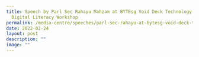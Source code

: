 ```yaml
---
title: Speech by Parl Sec Rahayu Mahzam at BYTEsg Void Deck Technology Labs
  Digital Literacy Workshop
permalink: /media-centre/speeches/parl-sec-rahayu-at-bytesg-void-deck-technology-labs-digital-literacy-workshop/
date: 2022-02-24
layout: post
description: ""
image: ""
---
```


